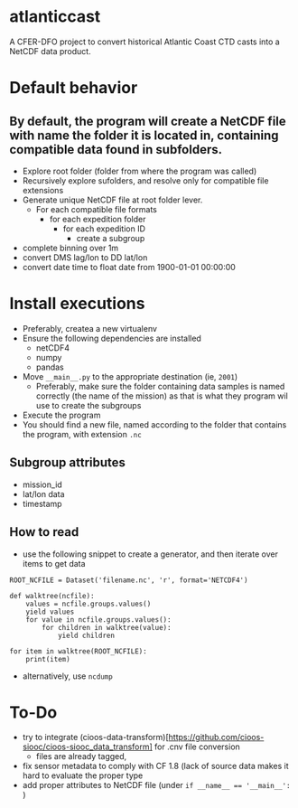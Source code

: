 # atlanticcast
A CFER-DFO project to convert historical Atlantic Coast CTD casts into a NetCDF data product.


# Default behavior
## By default, the program will create a NetCDF file with name the folder it is located in, containing compatible data found in subfolders.
- Explore root folder (folder from where the program was called)
- Recursively explore sufolders, and resolve only for compatible file extensions
- Generate unique NetCDF file at root folder lever.
	- For each compatible file formats
		- for each expedition folder
			- for each expedition ID
				- create a subgroup 
- complete binning over 1m
- convert DMS lag/lon to DD lat/lon
- convert date time to float date from 1900-01-01 00:00:00


# Install executions
- Preferably, createa a new virtualenv 
- Ensure the following dependencies are installed
	- netCDF4
	- numpy
	- pandas 
- Move `__main__.py` to the appropriate destination (ie, `2001`)
	- Preferably, make sure the folder containing data samples is named correctly (the name of the mission) as that is what they program wil use to create the subgroups
- Execute the program
- You should find a new file, named according to the folder that contains the program, with extension `.nc`


## Subgroup attributes
- mission_id
- lat/lon data
- timestamp


## How to read
- use the following snippet to create a generator, and then iterate over items to get data
```
ROOT_NCFILE = Dataset('filename.nc', 'r', format='NETCDF4')

def walktree(ncfile):
    values = ncfile.groups.values()
    yield values
    for value in ncfile.groups.values():
        for children in walktree(value):
            yield children

for item in walktree(ROOT_NCFILE):
    print(item)	
```
- alternatively, use `ncdump`


# To-Do
- try to integrate (cioos-data-transform)[https://github.com/cioos-siooc/cioos-siooc_data_transform] for .cnv file conversion
	- files are already tagged, 
- fix sensor metadata to comply with CF 1.8 (lack of source data makes it hard to evaluate the proper type 
- add proper attributes to NetCDF file (under `if __name__ == '__main__':` )
